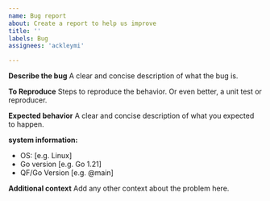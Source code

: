 ```yaml
---
name: Bug report
about: Create a report to help us improve
title: ''
labels: Bug
assignees: 'ackleymi'

---
```


**Describe the bug**
A clear and concise description of what the bug is.

**To Reproduce**
Steps to reproduce the behavior.
Or even better, a unit test or reproducer.

**Expected behavior**
A clear and concise description of what you expected to happen.

**system information:**
 - OS: [e.g. Linux]
 - Go version [e.g. Go 1.21]
 - QF/Go Version [e.g. @main]

**Additional context**
Add any other context about the problem here.